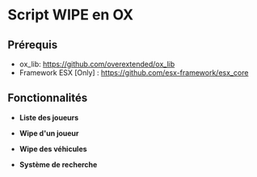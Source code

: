 # Script WIPE en OX

## Prérequis

- ox_lib: https://github.com/overextended/ox_lib
- Framework ESX [Only] : https://github.com/esx-framework/esx_core

## Fonctionnalités

- **Liste des joueurs**  

- **Wipe d'un joueur**  

- **Wipe des véhicules**  

- **Système de recherche**  
